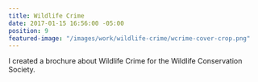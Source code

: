 ```yaml
---
title: Wildlife Crime
date: 2017-01-15 16:56:00 -05:00
position: 9
featured-image: "/images/work/wildlife-crime/wcrime-cover-crop.png"
---
```


I created a brochure about Wildlife Crime for the Wildlife Conservation Society.